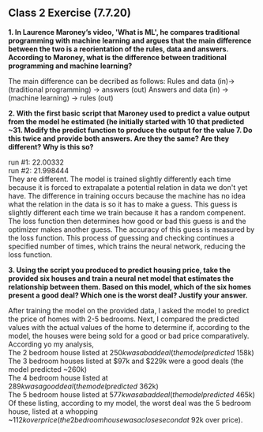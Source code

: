 ## Class 2 Exercise (7.7.20)
**1. In  Laurence Maroney’s video, 'What is ML', he compares traditional programming with machine learning and argues that the main difference between the two is a reorientation of the rules, data and answers.  According to Maroney, what is the difference between traditional programming and machine learning?**

The main difference can be decribed as follows:
Rules and data (in)→ (traditional programming) → answers (out)
Answers and data (in) → (machine learning) → rules (out)

**2. With the first basic script that Maroney used to predict a value output from the model he estimated (he initially started with 10 that predicted ~31.  Modify the predict function to produce the output for the value 7.  Do this twice and provide both answers.  Are they the same?  Are they different?  Why is this so?**

run #1: 22.00332
<br /> run #2: 21.998444
<br /> They are different. The model is trained slightly differently each time because it is forced to extrapalate a potential relation in data we don't yet have. The difference in training occurs because the machine has no idea what the relation in the data is so it has to make a guess. This guess is slightly different each time we train because it has a random compenent. The loss function then determines how good or bad this guess is and the optimizer makes another guess. The accuracy of this guess is measured by the loss function. This process of guessing and checking continues a specified number of times, which trains the neural network, reducing the loss function.

**3. Using the script you produced to predict housing price, take the provided six houses and train a neural net model that estimates the relationship between them.  Based on this model, which of the six homes present a good deal?  Which one is the worst deal?  Justify your answer.**

After training the model on the provided data, I asked the model to predict the price of homes with 2-5 bedrooms. Next, I compared the predicted values with the actual values of the home to determine if, according to the model, the houses were being sold for a good or bad price comparatively. According yo my analysis,
<br /> The 2 bedroom house listed at $250k was a bad deal (the model predicted ~$158k)
<br /> The 3 bedroom houses listed at $97k and $229k were a good deals (the model predicted ~260k)
<br /> The 4 bedroom house listed at $289k was a good deal (the model predicted ~$362k)
<br /> The 5 bedroom house listed at $577k was a bad deal (the model predicted ~$465k)
<br /> Of these listing, according to my model, the worst deal was the 5 bedroom house, listed at a whopping ~$112k over price (the 2 bedroom house was a close second at ~$92k over price).
